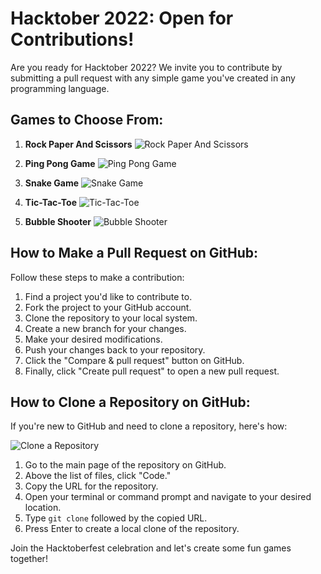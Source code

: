 # Hacktober 2022: Open for Contributions!

Are you ready for Hacktober 2022? We invite you to contribute by submitting a pull request with any simple game you've created in any programming language.

## Games to Choose From:

1. **Rock Paper And Scissors**
   ![Rock Paper And Scissors](img/game.png)

2. **Ping Pong Game**
   ![Ping Pong Game](img/ping.png)

3. **Snake Game**
   ![Snake Game](img/snake.png)

4. **Tic-Tac-Toe**
   ![Tic-Tac-Toe](img/ttt.png)

5. **Bubble Shooter**
   ![Bubble Shooter](img/bubble.png)

## How to Make a Pull Request on GitHub:

Follow these steps to make a contribution:

1. Find a project you'd like to contribute to.
2. Fork the project to your GitHub account.
3. Clone the repository to your local system.
4. Create a new branch for your changes.
5. Make your desired modifications.
6. Push your changes back to your repository.
7. Click the "Compare & pull request" button on GitHub.
8. Finally, click "Create pull request" to open a new pull request.

## How to Clone a Repository on GitHub:

If you're new to GitHub and need to clone a repository, here's how:

![Clone a Repository](https://user-images.githubusercontent.com/74889769/197358100-9b5a72cd-caa8-481e-b48b-0bd621fde5bf.png)

1. Go to the main page of the repository on GitHub.
2. Above the list of files, click "Code."
3. Copy the URL for the repository.
4. Open your terminal or command prompt and navigate to your desired location.
5. Type `git clone` followed by the copied URL.
6. Press Enter to create a local clone of the repository.

Join the Hacktoberfest celebration and let's create some fun games together!
